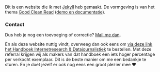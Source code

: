 Dit is een website die ik met <a href="https://jekyllrb.com/" target="_blank">Jekyll</a> heb gemaakt. De vormgeving is van het thema <a href="https://github.com/adueck/good-clean-read" target="_blank">Good Clean Read</a> (<a href="https://adueck.github.io/good-clean-read" target="_blank">demo en documentatie</a>).

### Contact

Dus heb je nog een toevoeging of correctie? <a href="mailto:jerryvermanen@gmail.com" target="_blank">Mail me dan</a>.

En als deze website nuttig vindt, overweeg dan ook eens om <a href="https://www.vanduurenmedia.nl/EAN/9789463562638/Handboek_Internetresearch_en_datajournalistiek_7e_editie?utm-rid=40090" target="_blank">via deze link het Handboek Internetresearch & Datajournalistiek</a> te bestellen. Met deze referral krijgen wij als makers van dat handboek een iets hoger percentage per verkocht exemplaar. Dit is de beste manier om me een bedankje te sturen. En je doet jezelf er ook nog eens een groot plezier mee ❤️